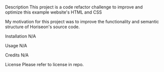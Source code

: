 Description
This project is a code refactor challenge to improve and optimize this example website's HTML and CSS

My motivation for this project was to improve the functionality and semantic structure of Horiseon's source code.

Installation
N/A

Usage
N/A

Credits
N/A

License
Please refer to license in repo.